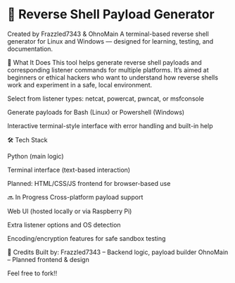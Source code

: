 # 🔁 Reverse Shell Payload Generator
Created by Frazzled7343 & OhnoMain
A terminal-based reverse shell generator for Linux and Windows — designed for learning, testing, and documentation.

🧰 What It Does
This tool helps generate reverse shell payloads and corresponding listener commands for multiple platforms. It’s aimed at beginners or ethical hackers who want to understand how reverse shells work and experiment in a safe, local environment.

Select from listener types: netcat, powercat, pwncat, or msfconsole

Generate payloads for Bash (Linux) or Powershell (Windows)

Interactive terminal-style interface with error handling and built-in help

🛠️ Tech Stack

Python (main logic)

Terminal interface (text-based interaction)

Planned: HTML/CSS/JS frontend for browser-based use

🔜 In Progress
Cross-platform payload support

Web UI (hosted locally or via Raspberry Pi)

Extra listener options and OS detection

Encoding/encryption features for safe sandbox testing

🤝 Credits
Built by:
Frazzled7343 – Backend logic, payload builder
OhnoMain – Planned frontend & design

Feel free to fork!!
